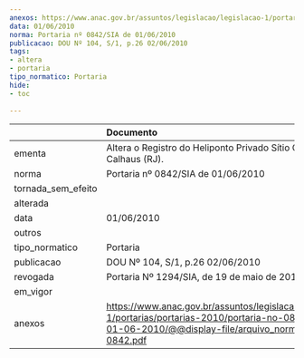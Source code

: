 ```yaml
---
anexos: https://www.anac.gov.br/assuntos/legislacao/legislacao-1/portarias/portarias-2010/portaria-no-0842-sia-de-01-06-2010/@@display-file/arquivo_norma/PA2010-0842.pdf
data: 01/06/2010
norma: Portaria nº 0842/SIA de 01/06/2010
publicacao: DOU Nº 104, S/1, p.26 02/06/2010
tags:
- altera
- portaria
tipo_normatico: Portaria
hide: 
- toc 
 
---
```


|                    | Documento                                                                                                                                                         |
|:-------------------|:------------------------------------------------------------------------------------------------------------------------------------------------------------------|
| ementa             | Altera o Registro do Heliponto Privado Sítio Costa dos Calhaus (RJ).                                                                                              |
| norma              | Portaria nº 0842/SIA de 01/06/2010                                                                                                                                |
| tornada_sem_efeito |                                                                                                                                                                   |
| alterada           |                                                                                                                                                                   |
| data               | 01/06/2010                                                                                                                                                        |
| outros             |                                                                                                                                                                   |
| tipo_normatico     | Portaria                                                                                                                                                          |
| publicacao         | DOU Nº 104, S/1, p.26 02/06/2010                                                                                                                                  |
| revogada           | Portaria Nº 1294/SIA, de 19 de maio de 2015                                                                                                                       |
| em_vigor           |                                                                                                                                                                   |
| anexos             | https://www.anac.gov.br/assuntos/legislacao/legislacao-1/portarias/portarias-2010/portaria-no-0842-sia-de-01-06-2010/@@display-file/arquivo_norma/PA2010-0842.pdf |